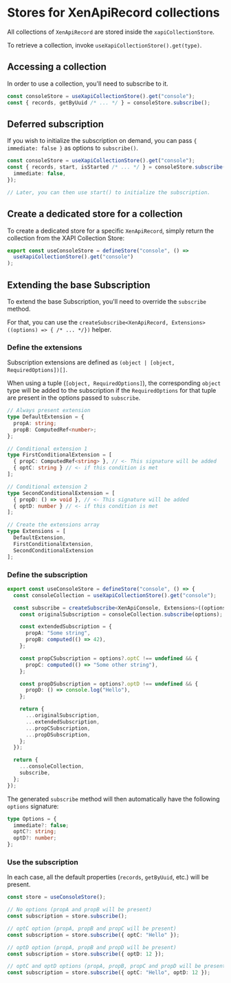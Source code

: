 # Stores for XenApiRecord collections

All collections of `XenApiRecord` are stored inside the `xapiCollectionStore`.

To retrieve a collection, invoke `useXapiCollectionStore().get(type)`.

## Accessing a collection

In order to use a collection, you'll need to subscribe to it.

```typescript
const consoleStore = useXapiCollectionStore().get("console");
const { records, getByUuid /* ... */ } = consoleStore.subscribe();
```

## Deferred subscription

If you wish to initialize the subscription on demand, you can pass `{ immediate: false }` as options to `subscribe()`.

```typescript
const consoleStore = useXapiCollectionStore().get("console");
const { records, start, isStarted /* ... */ } = consoleStore.subscribe({
  immediate: false,
});

// Later, you can then use start() to initialize the subscription.
```

## Create a dedicated store for a collection

To create a dedicated store for a specific `XenApiRecord`, simply return the collection from the XAPI Collection Store:

```typescript
export const useConsoleStore = defineStore("console", () =>
  useXapiCollectionStore().get("console")
);
```

## Extending the base Subscription

To extend the base Subscription, you'll need to override the `subscribe` method.

For that, you can use the `createSubscribe<XenApiRecord, Extensions>((options) => { /* ... */})` helper.

### Define the extensions

Subscription extensions are defined as `(object | [object, RequiredOptions])[]`.

When using a tuple (`[object, RequiredOptions]`), the corresponding `object` type will be added to the subscription if
the `RequiredOptions` for that tuple are present in the options passed to `subscribe`.

```typescript
// Always present extension
type DefaultExtension = {
  propA: string;
  propB: ComputedRef<number>;
};

// Conditional extension 1
type FirstConditionalExtension = [
  { propC: ComputedRef<string> }, // <- This signature will be added
  { optC: string } // <- if this condition is met
];

// Conditional extension 2
type SecondConditionalExtension = [
  { propD: () => void }, // <- This signature will be added
  { optD: number } // <- if this condition is met
];

// Create the extensions array
type Extensions = [
  DefaultExtension,
  FirstConditionalExtension,
  SecondConditionalExtension
];
```

### Define the subscription

```typescript
export const useConsoleStore = defineStore("console", () => {
  const consoleCollection = useXapiCollectionStore().get("console");

  const subscribe = createSubscribe<XenApiConsole, Extensions>((options) => {
    const originalSubscription = consoleCollection.subscribe(options);

    const extendedSubscription = {
      propA: "Some string",
      propB: computed(() => 42),
    };

    const propCSubscription = options?.optC !== undefined && {
      propC: computed(() => "Some other string"),
    };

    const propDSubscription = options?.optD !== undefined && {
      propD: () => console.log("Hello"),
    };

    return {
      ...originalSubscription,
      ...extendedSubscription,
      ...propCSubscription,
      ...propDSubscription,
    };
  });

  return {
    ...consoleCollection,
    subscribe,
  };
});
```

The generated `subscribe` method will then automatically have the following `options` signature:

```typescript
type Options = {
  immediate?: false;
  optC?: string;
  optD?: number;
};
```

### Use the subscription

In each case, all the default properties (`records`, `getByUuid`, etc.) will be present.

```typescript
const store = useConsoleStore();

// No options (propA and propB will be present)
const subscription = store.subscribe();

// optC option (propA, propB and propC will be present)
const subscription = store.subscribe({ optC: "Hello" });

// optD option (propA, propB and propD will be present)
const subscription = store.subscribe({ optD: 12 });

// optC and optD options (propA, propB, propC and propD will be present)
const subscription = store.subscribe({ optC: "Hello", optD: 12 });
```
